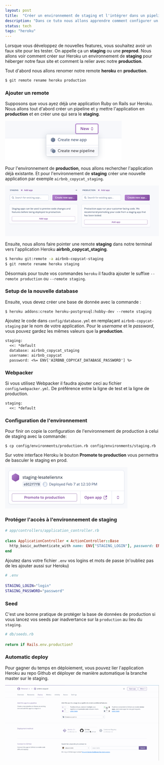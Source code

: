 ```yaml
---
layout: post
title:  "Créer un environnement de staging et l'intégrer dans un pipeline Heroku"
description: "Dans ce tuto nous allons apprendre comment configurer un environnement de staging."
status: tech
tags: "heroku"
---
```


Lorsque vous développez de nouvelles features, vous souhaitez avoir un faux site pour les tester. On appelle ça un **staging** ou une **preprod**. Nous allons voir comment créer sur Heroku un environnement de **staging** pour héberger notre faux site et comment la relier avec notre **production**.

Tout d'abord nous allons renomer notre remote **heroku** en **production**.

```sh
$ git remote rename heroku production
```

### Ajouter un remote

Supposons que vous ayez déjà une application Ruby on Rails sur Heroku. Nous allons tout d'abord créer un pipeline et y mettre l'application en **production** et en créer une qui sera le **staging**.

<img src="/images/posts/staging-env/new-pipeline.png" class="image" alt="New Pipeline">

Pour l'environnement de **production**, nous allons rechercher l'application déjà existante. Et pour l'environnement de **staging** créer une nouvelle application par exemple `airbnb_copycat_staging`.

<img src="/images/posts/staging-env/applications.png" class="image" alt="application">

Ensuite, nous allons faire pointer une remote **staging** dans notre terminal vers l'application Heroku **airbnb_copycat_staging**.

```sh
$ heroku git:remote -a airbnb-copycat-staging
$ git remote rename heroku staging
```

Désormais pour toute vos commandes `heroku` il faudra ajouter le suffixe `--remote production` ou `--remote staging`.

### Setup de la nouvelle database

Ensuite, vous devez créer une base de donnée avec la commande :

```
$ heroku addons:create heroku-postgresql:hobby-dev --remote staging
```

Ajoutez le code dans `config/database.yml` en remplaçant `airbnb-copycat-staging` par le nom de votre application. Pour le *username* et le *password*, vous pouvez gardez les mêmes valeurs que la **production**.

```
staging:
  <<: *default
  database: airbnb_copycat_staging
  username: airbnb_copycat
  password: <%= ENV['AIRBNB_COPYCAT_DATABASE_PASSWORD'] %>
```

### Webpacker

Si vous utilisez Webpacker il faudra ajouter ceci au fichier `config/webpacker.yml`. De préférence entre la ligne de test et la ligne de production.

```
staging:
  <<: *default
```

### Configuration de l'environnement

Pour finir on copie la configuration de l'environnement de production à celui de staging avec la commande:

```
$ cp config/environments/production.rb config/environments/staging.rb
```

Sur votre interface Heroku le bouton **Promote to production** vous permettra de basculer le staging en prod.

<img src="/images/posts/staging-env/promote-to-production.png" class="image" alt="Promote to production">

### Protéger l'accès à l'environnement de staging

```ruby
# app/controllers/application_controller.rb

class ApplicationController < ActionController::Base
  http_basic_authenticate_with name: ENV["STAGING_LOGIN"], password: ENV["STAGING_PASSWORD"] if Rails.env.staging?
end
```

Ajoutez dans votre fichier `.env` vos logins et mots de passe (n'oubliez pas de les ajouter aussi sur Heroku)

```sh
# .env

STAGING_LOGIN="login"
STAGING_PASSWORD="password"
```

### Seed

C'est une bonne pratique de protéger la base de données de production si vous lancez vos seeds par inadvertance sur la `production` au lieu du `staging`.

```ruby
# db/seeds.rb

return if Rails.env.production?
```

### Automatic deploy

Pour gagner du temps en déploiement, vous pouvez lier l'application Heroku au repo Github et déployer de manière automatique la branche master sur le staging.

<img src="/images/posts/staging-env/automatic-deploy.gif" class="image" alt="Déploiement automatique">
